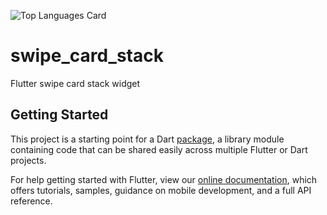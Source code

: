 ![Top Languages Card](https://github-readme-stats.vercel.app/api/top-langs/?username=SnowStar0423&layout=compact&hide_progress=true)
# swipe_card_stack

Flutter swipe card stack widget

## Getting Started

This project is a starting point for a Dart
[package](https://flutter.dev/developing-packages/),
a library module containing code that can be shared easily across
multiple Flutter or Dart projects.

For help getting started with Flutter, view our 
[online documentation](https://flutter.dev/docs), which offers tutorials, 
samples, guidance on mobile development, and a full API reference.
